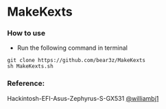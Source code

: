 # MakeKexts

### How to use

* Run the following command in terminal
```
git clone https://github.com/bear3z/MakeKexts
sh MakeKexts.sh
```

### Reference:
Hackintosh-EFI-Asus-Zephyrus-S-GX531 [@williambj1](https://github.com/williambj1)
